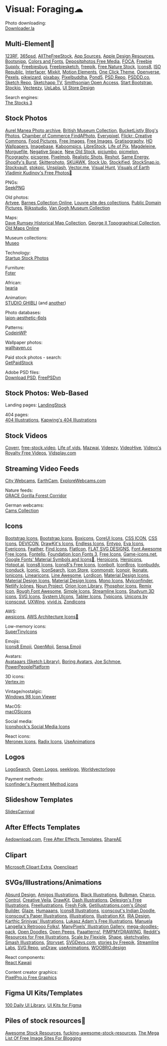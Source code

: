 # Visual: Foraging☁

Photo downloading:  
[Downloader.la](https://downloader.la/)

## Multi-Element💩

[123RF](https://www.123rf.com/), [365psd](https://365psd.com/),
[AllTheFreeStock](https://allthefreestock.com/), [App Sources](http://www.sketchappsources.com/all-free-sources.html),
[Apple Design Resources](https://developer.apple.com/design/resources/),
[Bootsnipp](https://bootsnipp.com/),
[Colors and Fonts](https://www.colorsandfonts.com/),
[Depositphotos Free Media](https://depositphotos.com/free-images.html),
[FOCA](https://https://focastock.com/), [Freebie Supply](https://freebiesupply.com/), [Freebiesbug](https://freebiesbug.com/), [Freebiesketch](https://freebiesketch.com/), [freepik](https://www.freepik.com/), [Free Nature Stock](https://freenaturestock.com/),
[Icons8](https://icons8.com/), [ISO Republic](https://isorepublic.com/), [Interfacer](https://interfacer.xyz/),
[Mixkit](https://mixkit.co/),
[Motion Elements](https://www.motionelements.com/),
[One Click Theme](https://www.oneclicktheme.com/), [Openverse](https://openverse.org/),
[Pexels](https://www.pexels.com/), [pikwizard](https://pikwizard.com/), [pixabay](https://pixabay.com/), [Pixelbuddha](https://pixelbuddha.net/all?filter%5Btypes%5D=Free), [Pond5](https://www.pond5.com/), [PSD Repo](https://psdrepo.com/), [PSDDD.co](https://psddd.co/),
[Sketch Repo](https://sketchrepo.com/), [Sketchapp TV](http://sketchapp.tv/), [Smithsonian Open Access](https://www.si.edu/openaccess), [Start Bootstrap](https://startbootstrap.com/), [Stockio](https://www.stockio.com/),
[Vecteezy](https://www.vecteezy.com/),
[UpLabs](https://www.uplabs.com/), [UI Store Design](https://www.uistore.design/)

Search engines:  
[The Stocks 3](https://thestocks.im/)

## Stock Photos

[Aurel Manea Photo archive](http://aurelm.com/portfolio/aurel-manea-photo-archive/),
[British Museum Collection](https://www.britishmuseum.org/collection), [BucketListly Blog's Photos](https://www.bucketlistly.blog/photos/),
[Chamber of Commerce FindAPhoto](https://www.chamberofcommerce.org/findaphoto/),
[Everypixel](https://www.everypixel.com/),
[Flickr: Creative Commons](https://www.flickr.com/creativecommons/), [Food Pictures](https://www.foodiesfeed.com/), [Free Images](https://www.freeimages.com/), [Free Images](https://www.goodfreephotos.com/),
[Gratisography](https://gratisography.com/),
[HD Wallpapers](https://uhdwallpapers.org/),
[Imagebase](https://imagebase.net/),
[Kaboompics](https://kaboompics.com/),
[LibreStock](https://librestock.com/), [Life of Pix](https://www.lifeofpix.com/),
[Magdeleine](https://magdeleine.co/), [Morguefile](https://morguefile.com/),
[Negative Space](https://negativespace.co/), [New Old Stock](https://nos.twnsnd.co/),
[picjumbo](https://picjumbo.com/), [picmelon](http://picmelon.com/), [Picography](https://picography.co), [picspree](https://picspree.com/), [Pixelmob](https://pixelmob.co/),
[Realistic Shots](https://realisticshots.com/), [Reshot](https://www.reshot.com/),
[Same Energy](https://same.energy/), [Shopify's Burst](https://burst.shopify.com/), [Skitterphoto](https://skitterphoto.com/), [SKUAWK](http://skuawk.com/), [Stock Up](https://www.sitebuilderreport.com/stock-up/), [Stockified](https://www.stockified.com/), [StockSnap.io](https://stocksnap.io/), [Stockvault](https://www.stockvault.net/), [stokpic](https://stokpic.com/),
[Unsplash](https://unsplash.com/),
[Vector.me](https://vector.me/), [Visual Hunt](https://visualhunt.com/), [Visuals of Earth](https://visualsofearth.com/)
[Vladimir Kudinov's Free Photos🧛](https://photos.google.com/share/AF1QipMqTdSXxVJsc8pVpPlwktz8XFNATPiIWX8VHYuOA_MSKfxa3J_Or5YMtOIG-4B_Bg?key=dXRMUWpDeE9zT01yRWxzY2ZEMzlSRE95UF81YWRn)

PNGs:  
[SeekPNG](https://www.seekpng.com/)

Old photos:  
[Artvee](https://artvee.com/),
[Barnes Collection Online](https://collection.barnesfoundation.org/),
[Louvre site des collections](https://collections.louvre.fr/en/),
[Public Domain Pictures](https://www.publicdomainpictures.net/),
[Rijksstudio](https://www.rijksmuseum.nl/en/rijksstudio),
[Van Gogh Museum Collection](https://www.vangoghmuseum.nl/en/collection)

Maps:  
[Dave Rumsey Historical Map Collection](https://www.davidrumsey.com/),
[George II Topographical Collection](https://www.flickr.com/photos/tags/georgeiiitopographicalcollection),
[Old Maps Online](https://www.oldmapsonline.org/)

Museum collections:  
[Museo](https://museo.app/)

Technology:  
[Startup Stock Photos](https://startupstockphotos.com/)

Furniture:  
[Foter](https://foter.com/)

African:  
[Iwaria](https://iwaria.com/)

Animation:  
[STUDIO GHIBLI](https://www.ghibli.jp/info/013251/) (and [another](https://www.ghibli.jp/info/013409/))

Photo databases:  
[laion-aesthetic-6pls](https://laion-aesthetic.datasette.io/laion-aesthetic-6pls)

Patterns:  
[CodeinWP](https://www.codeinwp.com/pattern-collection/)

Wallpaper photos:  
[wallhaven.cc](https://wallhaven.cc/)

Paid stock photos - search:  
[GetPaidStock](https://getpaidstock.com/)

Adobe PSD files:  
[Download PSD](https://downloadpsd.cc/),
[FreePSDvn](https://freepsdvn.com/)

## Stock Photos: Web-Based

Landing pages:
[LandingStock](https://landingstock.com/)

404 pages:  
[404 Illustrations](https://error404.fun/),
[Kapwing's 404 Illustrations](https://www.kapwing.com/404-illustrations)

## Stock Videos

[Coverr](https://coverr.co/),
[free-stock.video](https://free-stock.video/),
[Life of vids](https://www.lifeofvids.com/),
[Mazwai](https://mazwai.com/),
[Videezy](https://www.videezy.com/),
[VideoHive](https://videohive.net/),
[Videvo's Royalty Free Videos](https://www.videvo.net/stock-video-footage/),
[Vidsplay.com](https://www.vidsplay.com/)

## Streaming Video Feeds

[City Webcams](https://city-webcams.com/),
[EarthCam](https://www.earthcam.com/),
[ExploreWebcams.com](https://www.explorewebcams.com/)

Nature feeds:  
[GRACE Gorilla Forest Corridor](https://explore.org/)

German webcams:  
[Cams Collection](https://www.camscollection.ch/)


## Icons

[Bootstrap Icons](https://icons.getbootstrap.com/), [Bootstrap Icons](http://www.bootstrapicons.com/), [Boxicons](https://boxicons.com/),
[CoreUI Icons](https://coreui.io/icons/), [CSS ICON](https://cssicon.space), [CSS Icons](https://css.gg/),
[DEVICON](https://devicon.dev/), [DrawKit's Icons](https://www.drawkit.io/free-icons),
[Endless Icons](http://endlessicons.com/), [Entypo](http://www.entypo.com/), [Eva Icons](https://akveo.github.io/eva-icons), [Evericons](http://www.evericons.com/),
[Feather](https://feathericons.com/), [Find Icons](https://findicons.com/), [FlatIcon](https://www.flaticon.com/), [FLAT SVG DESIGNS](https://flat-svg-designs.net/en/icons/all/), [Font Awesome Free Icons](https://fontawesome.com/icons?d=gallery&m=free), [Fontello](http://fontello.com/), [Foundation Icon Fonts 3](https://zurb.com/playground/foundation-icon-fonts-3), [Free Icons](https://icon-icons.com/),
[Game-icons.net](https://game-icons.net/), [Google Fonts' Material Symbols and Icons🧛](https://fonts.google.com/icons),
[Heroicons](https://heroicons.com/), [Heroicons](https://heroicons.dev/), [Hotpot.ai](https://hotpot.ai/free-icons),
[Icons8 Icons](https://icons8.com/icons/set/undefined), [Icons8's Free Icons](https://icons8.com/icons), [Iconbolt](https://www.iconbolt.com/), [IconBros](https://www.iconbros.com/), [Iconbuddy](https://iconbuddy.app/), [Iconduck](https://iconduck.com/),
[Iconic](https://iconic.app/), [IconSearch](https://iconsear.ch/), [Icon Store](https://iconstore.co/), [iconmonstr](https://iconmonstr.com/), [Iconoir](https://iconoir.com/), [Ikonate](https://ikonate.com/), [Ionicons](https://ionicons.com/),
[Linearicons](https://linearicons.com/free), [Line Awesome](https://icons8.com/line-awesome), [Lordicon](https://lordicon.com/icons#free),
[Material Design Icons](https://materialdesignicons.com/), [Material Design Icons](https://www.materialpalette.com/icons), [Material Design Icons](https://material.io/resources/icons/?style=baseline),
[Mono Icons](https://icons.mono.company/), [Myiconfinder](http://www.myiconfinder.com/),
[Netlify Icônes](https://icones.netlify.app/), [Noun Project](https://thenounproject.com/),
[Orion Icon Library](https://www.orioniconlibrary.com/),
[Phosphor Icons](https://phosphoricons.com/),
[Remix Icon](https://remixicon.com/), [Rough Font Awesome](https://djamshed.github.io/rough-awesome-font/dist/),
[Simple Icons](https://simpleicons.org/), [Streamline Icons](https://www.streamlinehq.com/icons?tab=free), [Studyum 3D icons](https://studyum.store/), [SVG Icons](http://svgicons.sparkk.fr/), [System UIcons](https://systemuicons.com/),
[Tabler Icons](https://tablericons.com/), [Typicons](https://www.s-ings.com/typicons/),
[Unicons by iconscout](https://iconscout.com/unicons), [UXWing](https://uxwing.com/),
[vivid.js](https://webkul.github.io/vivid/),
[Zondicons](https://www.zondicons.com/)

AWS:  
[awsicons](https://awsicons.dev/),
[AWS Architecture Icons🧛](https://aws.amazon.com/architecture/icons/)

Low-memory icons:  
[SuperTinyIcons](https://github.com/edent/SuperTinyIcons)

Emojis:  
[Icons8 Emoji](https://icons8.com/icon/set/emoji/emoji),
[OpenMoji](https://openmoji.org/),
[Sensa Emoji](https://sensa.co/emoji/)

Avatars:  
[Avataaars (Sketch Library)](https://avataaars.com/),
[Boring Avatars](https://boringavatars.com/),
[Joe Schmoe](https://armory.visualsoldiers.com/joe-schmoe/),
[PowerPeoplePlatform](https://powerpeopleplatform.com/)

3D icons:  
[Vertex.im](https://vertex.im/)

Vintage/nostalgic:  
[Windows 98 Icon Viewer](https://win98icons.alexmeub.com/)

MacOS:  
[macOSicons](https://macosicons.com/#/)

Social media:  
[Iconshock's Social Media Icons](https://www.iconshock.com/social-media-icons/)

React icons:  
[Meronex Icons](https://github.com/meronex/meronex-icons),
[Radix Icons](https://www.radix-ui.com/icons),
[UseAnimations](https://react.useanimations.com/)

## Logos

[LogoSearch](https://logosear.ch/),
[Open Logos](https://openlogos.org/),
[seeklogo](https://seeklogo.com/),
[Worldvectorlogo](https://worldvectorlogo.com/)

Payment methods:  
[Iconfinder's Payment Method icons](https://www.iconfinder.com/iconsets/payment-method-1)

## Slideshow Templates

[SlidesCarnival](https://www.slidescarnival.com/)

## After Effects Templates

[Aedownload.com](https://aedownload.com/),
[Free After Effects Templates](https://vfxdownload.com/),
[ShareAE](https://shareae.com/)

## Clipart

[Microsoft Clipart Extra](https://archive.org/details/mso97clipart),
[Openclipart](https://www.openclipart.org/)

## SVGs/Illustrations/Animations

[Absurd Design](https://absurd.design/), [Amigos Illustrations](https://amigos.blush.design/),
[Black Illustrations](https://www.blackillustrations.com/), [Bulbman](https://bulbman.art/),
[Charco](https://www.karthiksrinivas.in/charco), [Control](https://control.rocks/), [Creative Veila](https://www.veila.me/freebies/scandinavian-houses-free-vector-images),
[DrawKit](https://www.drawkit.io/), [Dash Illustrations](https://www.karthiksrinivas.in/dash), [Delesign's Free Illustrations](https://www.delesign.com/free-designs/graphics),
[Freellustrations](https://www.freellustrations.com/), [Fresh Folk](https://fresh-folk.com/),
[Getillustrations.com's Ghost Builder](https://getillustrations.com/illustration-pack/ghost-illustrations-builder), [Glaze](https://www.glazestock.com/),
[Humaaans](https://www.humaaans.com/),
[Icons8 Illustrations](https://icons8.com/illustrations), [iconscout's Indian Doodle](https://iconscout.com/illustration-pack/indian-doodle), [iconscout's Paper Illustrations](https://iconscout.com/paper-illustrations), [illlustrations](https://illlustrations.co/), [Illustration Kit](https://illustrationkit.com/), [IRA Design](https://iradesign.io/gallery/illustrations),
[Karthic Srinivas' Illustrations](https://www.karthiksrinivas.in/illustrations),
[Lukasz Adam's Free Illustrations](https://lukaszadam.com),
[Manuela Langella's Retroooo Folks!](https://www.manuelalangella.com/retroooo-folks/), [ManyPixels' Illustration Gallery](https://www.manypixels.co/gallery/),
[mega-doodles-pack](https://github.com/MariaLetta/mega-doodles-pack),
[Open Doodles](https://www.opendoodles.com/), [Open Peeps](https://www.openpeeps.com/),
[Paaatterns!](https://products.ls.graphics/paaatterns/), [PIMPMYDRAWING](https://pimpmydrawing.com/),
[Reddit's Resources for Free Illustrations](https://www.reddit.com/r/FreeIllustrations/),
[Scale by Flexiple](https://2.flexiple.com/scale/all-illustrations), [Shape](https://shape.so/), [sketchvalley](https://sketchvalley.com/), [Smash Illustrations](https://usesmash.com/), [Storyset](https://storyset.com/), [SVGDevs.com](https://svgdevs.com/), [stories by Freepik](https://stories.freepik.com/), [Streamline Labs](https://www.streamlinehq.com/illustrations/free-illustrations-bundle), [SVG Repo](https://www.svgrepo.com),
[unDraw](https://undraw.co/illustrations), [useAnimations](https://useanimations.com/),
[WOOBRO.design](https://woobro.design/)

React components:  
[React Kawaii](https://react-kawaii.vercel.app/)

Content creator graphics:  
[PixelPro.io Free Graphics](https://pixelpro.io/graphics)

## Figma UI Kits/Templates

[100 Daily UI Library](https://100dailyui.webflow.io/),
[UI Kits for Figma](https://www.uikitsnow.com/)

## Piles of stock resources💩

[Awesome Stock Resources](https://github.com/neutraltone/awesome-stock-resources),
[fucking-awesome-stock-resources](https://github.com/Correia-jpv/fucking-awesome-stock-resources),
[The Mega List Of Free Image Sites For Blogging](https://www.mattcrampton.com/blog/mega_list_of_free_image_sites_for_blogging/)
